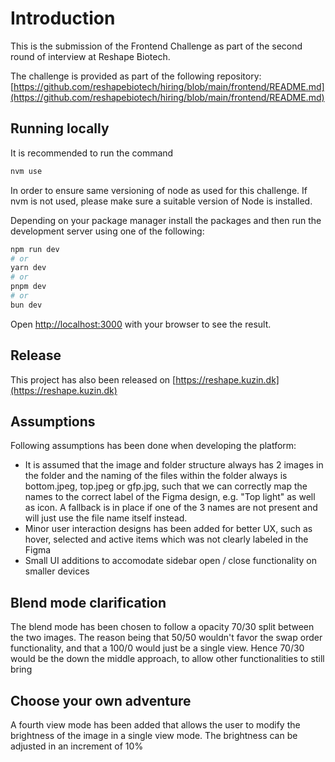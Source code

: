 # Introduction

This is the submission of the Frontend Challenge as part of the second round of interview at Reshape Biotech.

The challenge is provided as part of the following repository: [https://github.com/reshapebiotech/hiring/blob/main/frontend/README.md](https://github.com/reshapebiotech/hiring/blob/main/frontend/README.md)

## Running locally

It is recommended to run the command

```bash
nvm use
```

In order to ensure same versioning of node as used for this challenge. If nvm is not used, please make sure a suitable version of Node is installed.

Depending on your package manager install the packages and then run the development server using one of the following:

```bash
npm run dev
# or
yarn dev
# or
pnpm dev
# or
bun dev
```

Open [http://localhost:3000](http://localhost:3000) with your browser to see the result.

## Release

This project has also been released on [https://reshape.kuzin.dk](https://reshape.kuzin.dk)

## Assumptions

Following assumptions has been done when developing the platform:

- It is assumed that the image and folder structure always has 2 images in the folder and the naming of the files within the folder always is bottom.jpeg, top.jpeg or gfp.jpg, such that we can correctly map the names to the correct label of the Figma design, e.g. "Top light" as well as icon. A fallback is in place if one of the 3 names are not present and will just use the file name itself instead.
- Minor user interaction designs has been added for better UX, such as hover, selected and active items which was not clearly labeled in the Figma
- Small UI additions to accomodate sidebar open / close functionality on smaller devices

## Blend mode clarification

The blend mode has been chosen to follow a opacity 70/30 split between the two images. The reason being that 50/50 wouldn't favor the swap order functionality, and that a 100/0 would just be a single view. Hence 70/30 would be the down the middle approach, to allow other functionalities to still bring

## Choose your own adventure

A fourth view mode has been added that allows the user to modify the brightness of the image in a single view mode. The brightness can be adjusted in an increment of 10%
